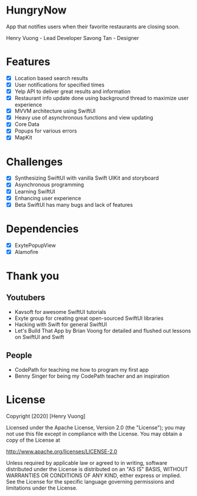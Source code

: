 # HungryNow

App that notifies users when their favorite restaurants are closing soon.

Henry Vuong - Lead Developer 
Savong Tan - Designer

# Features
- [x] Location based search results
- [x] User notifications for specified times
- [x] Yelp API to deliver great results and information
- [x] Restaurant info update done using background thread to maximize user experience
- [x] MVVM architecture using SwiftUI
- [x] Heavy use of asynchronous functions and view updating
- [x] Core Data
- [x] Popups for various errors
- [x] MapKit

# Challenges
- [x] Synthesizing SwiftUI with vanilla Swift UIKit and storyboard
- [x] Asynchronous programming
- [x] Learning SwiftUI
- [x] Enhancing user experience
- [x] Beta SwiftUI has many bugs and lack of features

# Dependencies
- [x] ExytePopupView
- [x] Alamofire

# Thank you

## Youtubers
- Kavsoft for awesome SwiftUI tutorials
- Exyte group for creating great open-sourced SwiftUI libraries
- Hacking with Swift for general SwiftUI
- Let's Build That App by Brian Voong for detailed and flushed out lessons on SwiftUI and Swift

## People
- CodePath for teaching me how to program my first app
- Benny Singer for being my CodePath teacher and an inspiration

# License
Copyright [2020] [Henry Vuong]

Licensed under the Apache License, Version 2.0 (the "License"); you may not use this file except in compliance with the License. You may obtain a copy of the License at

http://www.apache.org/licenses/LICENSE-2.0

Unless required by applicable law or agreed to in writing, software distributed under the License is distributed on an "AS IS" BASIS, WITHOUT WARRANTIES OR CONDITIONS OF ANY KIND, either express or implied. See the License for the specific language governing permissions and limitations under the License.
